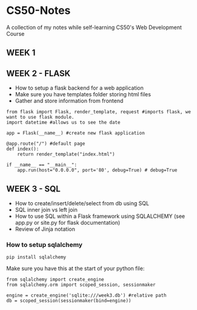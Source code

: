 # CS50-Notes
A collection of my notes while self-learning CS50's Web Development Course


## WEEK 1

## WEEK 2 - FLASK
* How to setup a flask backend for a web application
* Make sure you have templates folder storing html files
* Gather and store information from frontend

```
from flask import Flask, render_template, request #imports flask, we want to use flask module. 
import datetime #allows us to see the date

app = Flask(__name__) #create new flask application

@app.route("/") #default page
def index():
	return render_template("index.html")

if __name__ == "__main__":
    app.run(host="0.0.0.0", port='80', debug=True) # debug=True
```

## WEEK 3 - SQL

* How to create/insert/delete/select from db using SQL
* SQL inner join vs left join
* How to use SQL within a Flask framework using SQLALCHEMY (see app.py or site.py for flask documentation)
* Review of Jinja notation 

### How to setup sqlalchemy

```
pip install sqlalchemy

```
Make sure you have this at the start of your python file:

```
from sqlalchemy import create_engine
from sqlalchemy.orm import scoped_session, sessionmaker

engine = create_engine('sqlite:///week3.db') #relative path
db = scoped_session(sessionmaker(bind=engine))
```